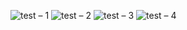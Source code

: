 ![test – 1](https://user-images.githubusercontent.com/25367933/128399778-7b3b553c-a667-47a3-9bfa-807005d51ebd.png)
![test – 2](https://user-images.githubusercontent.com/25367933/128404127-5c5d379d-5c07-4b05-9a73-88cdda29f944.png)
![test – 3](https://user-images.githubusercontent.com/25367933/128404132-778de302-652c-4c12-a271-1dae8387d379.png)
![test – 4](https://user-images.githubusercontent.com/25367933/128404136-82f062df-6fd5-439b-9feb-f9bbacd8cb8c.png)
